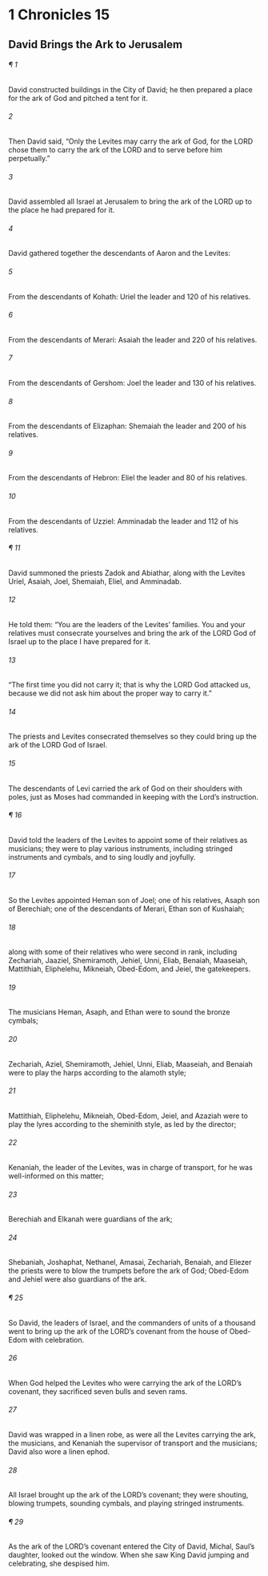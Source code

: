 # 1 Chronicles 15
## David Brings the Ark to Jerusalem
###### ¶ 1
David constructed buildings in the City of David; he then prepared a place for the ark of God and pitched a tent for it.
###### 2
Then David said, “Only the Levites may carry the ark of God, for the LORD chose them to carry the ark of the LORD and to serve before him perpetually.”
###### 3
David assembled all Israel at Jerusalem to bring the ark of the LORD up to the place he had prepared for it.
###### 4
David gathered together the descendants of Aaron and the Levites:
###### 5
From the descendants of Kohath: Uriel the leader and 120 of his relatives.
###### 6
From the descendants of Merari: Asaiah the leader and 220 of his relatives.
###### 7
From the descendants of Gershom: Joel the leader and 130 of his relatives.
###### 8
From the descendants of Elizaphan: Shemaiah the leader and 200 of his relatives.
###### 9
From the descendants of Hebron: Eliel the leader and 80 of his relatives.
###### 10
From the descendants of Uzziel: Amminadab the leader and 112 of his relatives.
###### ¶ 11
David summoned the priests Zadok and Abiathar, along with the Levites Uriel, Asaiah, Joel, Shemaiah, Eliel, and Amminadab.
###### 12
He told them: “You are the leaders of the Levites’ families. You and your relatives must consecrate yourselves and bring the ark of the LORD God of Israel up to the place I have prepared for it.
###### 13
“The first time you did not carry it; that is why the LORD God attacked us, because we did not ask him about the proper way to carry it.”
###### 14
The priests and Levites consecrated themselves so they could bring up the ark of the LORD God of Israel.
###### 15
The descendants of Levi carried the ark of God on their shoulders with poles, just as Moses had commanded in keeping with the Lord’s instruction.
###### ¶ 16
David told the leaders of the Levites to appoint some of their relatives as musicians; they were to play various instruments, including stringed instruments and cymbals, and to sing loudly and joyfully.
###### 17
So the Levites appointed Heman son of Joel; one of his relatives, Asaph son of Berechiah; one of the descendants of Merari, Ethan son of Kushaiah;
###### 18
along with some of their relatives who were second in rank, including Zechariah, Jaaziel, Shemiramoth, Jehiel, Unni, Eliab, Benaiah, Maaseiah, Mattithiah, Eliphelehu, Mikneiah, Obed-Edom, and Jeiel, the gatekeepers.
###### 19
The musicians Heman, Asaph, and Ethan were to sound the bronze cymbals;
###### 20
Zechariah, Aziel, Shemiramoth, Jehiel, Unni, Eliab, Maaseiah, and Benaiah were to play the harps according to the alamoth style;
###### 21
Mattithiah, Eliphelehu, Mikneiah, Obed-Edom, Jeiel, and Azaziah were to play the lyres according to the sheminith style, as led by the director;
###### 22
Kenaniah, the leader of the Levites, was in charge of transport, for he was well-informed on this matter;
###### 23
Berechiah and Elkanah were guardians of the ark;
###### 24
Shebaniah, Joshaphat, Nethanel, Amasai, Zechariah, Benaiah, and Eliezer the priests were to blow the trumpets before the ark of God; Obed-Edom and Jehiel were also guardians of the ark.
###### ¶ 25
So David, the leaders of Israel, and the commanders of units of a thousand went to bring up the ark of the LORD’s covenant from the house of Obed-Edom with celebration.
###### 26
When God helped the Levites who were carrying the ark of the LORD’s covenant, they sacrificed seven bulls and seven rams.
###### 27
David was wrapped in a linen robe, as were all the Levites carrying the ark, the musicians, and Kenaniah the supervisor of transport and the musicians; David also wore a linen ephod.
###### 28
All Israel brought up the ark of the LORD’s covenant; they were shouting, blowing trumpets, sounding cymbals, and playing stringed instruments.
###### ¶ 29
As the ark of the LORD’s covenant entered the City of David, Michal, Saul’s daughter, looked out the window. When she saw King David jumping and celebrating, she despised him.
